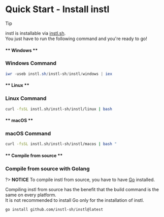 # Quick Start - Install instl

> [!TIP]
> instl is installable via [instl.sh](https://instl.sh).\
> You just have to run the following command and you're ready to go!

<!-- tabs:start -->

#### ** Windows **

### Windows Command

```powershell
iwr -useb instl.sh/instl-sh/instl/windows | iex
```

#### ** Linux **

### Linux Command

```bash
curl -fsSL instl.sh/instl-sh/instl/linux | bash
```

#### ** macOS **

### macOS Command

```bash
curl -fsSL instl.sh/instl-sh/instl/macos | bash "
```

#### ** Compile from source **

### Compile from source with Golang

?> **NOTICE**
To compile instl from source, you have to have [Go](https://golang.org/) installed.

Compiling instl from source has the benefit that the build command is the same on every platform.\
It is not recommended to install Go only for the installation of instl.

```command
go install github.com/instl-sh/instl@latest
```

<!-- tabs:end -->
